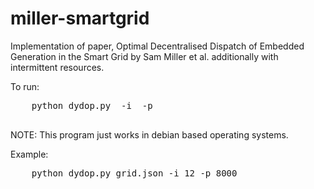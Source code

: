 # miller-smartgrid
Implementation of paper, Optimal Decentralised Dispatch of Embedded Generation in the Smart Grid by Sam Miller et al. additionally with intermittent resources.

To run:
<pre>
	python dydop.py <input-file.json> -i <number of iterations> -p <port to display graphical result in default browser> <other options>

</pre>
NOTE: This program just works in debian based operating systems.

Example:
<pre>
	python dydop.py grid.json -i 12 -p 8000
</pre>

